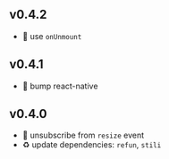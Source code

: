 ## v0.4.2

* 🐞 use `onUnmount`

## v0.4.1

* 🐞 bump react-native

## v0.4.0

* 🐞 unsubscribe from `resize` event
* ♻️ update dependencies: `refun`, `stili`

